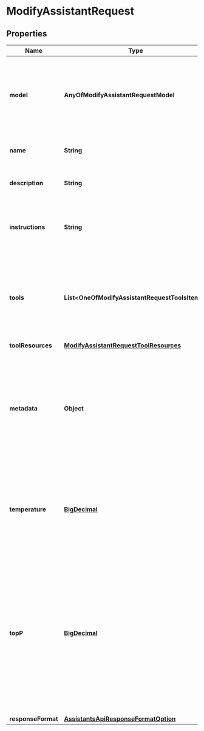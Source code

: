 # ModifyAssistantRequest

## Properties
Name | Type | Description | Notes
------------ | ------------- | ------------- | -------------
**model** | **AnyOfModifyAssistantRequestModel** | ID of the model to use. You can use the [List models](/docs/api-reference/models/list) API to see all of your available models, or see our [Model overview](/docs/models/overview) for descriptions of them.  |  [optional]
**name** | **String** | The name of the assistant. The maximum length is 256 characters.  |  [optional]
**description** | **String** | The description of the assistant. The maximum length is 512 characters.  |  [optional]
**instructions** | **String** | The system instructions that the assistant uses. The maximum length is 256,000 characters.  |  [optional]
**tools** | **List&lt;OneOfModifyAssistantRequestToolsItems&gt;** | A list of tool enabled on the assistant. There can be a maximum of 128 tools per assistant. Tools can be of types &#x60;code_interpreter&#x60;, &#x60;file_search&#x60;, or &#x60;function&#x60;.  |  [optional]
**toolResources** | [**ModifyAssistantRequestToolResources**](ModifyAssistantRequestToolResources.md) |  |  [optional]
**metadata** | **Object** | Set of 16 key-value pairs that can be attached to an object. This can be useful for storing additional information about the object in a structured format. Keys can be a maximum of 64 characters long and values can be a maxium of 512 characters long.  |  [optional]
**temperature** | [**BigDecimal**](BigDecimal.md) | What sampling temperature to use, between 0 and 2. Higher values like 0.8 will make the output more random, while lower values like 0.2 will make it more focused and deterministic.  |  [optional]
**topP** | [**BigDecimal**](BigDecimal.md) | An alternative to sampling with temperature, called nucleus sampling, where the model considers the results of the tokens with top_p probability mass. So 0.1 means only the tokens comprising the top 10% probability mass are considered.  We generally recommend altering this or temperature but not both.  |  [optional]
**responseFormat** | [**AssistantsApiResponseFormatOption**](AssistantsApiResponseFormatOption.md) |  |  [optional]
